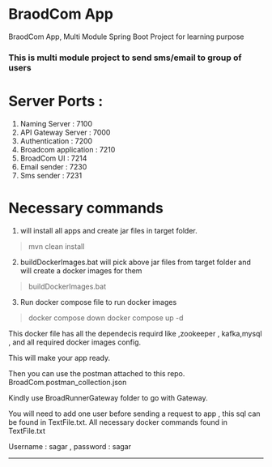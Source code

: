 # BraodCom App
BraodCom App, Multi Module Spring Boot Project for learning purpose

<h3> This is multi module project to send sms/email to group of users </h3>

# Server Ports : 

1. Naming Server        : 7100
2. API Gateway Server   : 7000  
3. Authentication       : 7200
4. Broadcom application : 7210
5. BroadCom UI          : 7214
6. Email sender         : 7230
7. Sms sender           : 7231



# Necessary commands 

1.  will install all apps and create jar files in target folder.
  > mvn clean install

2. buildDockerImages.bat will pick above jar files from target folder and will create a docker images for them
  > buildDockerImages.bat

3. Run docker compose file to run docker images
  > docker compose down
  > docker compose up -d
  
This docker file has all the dependecis requird like ,zookeeper , kafka,mysql , and all required docker images config.


This will make your app ready.

Then you can use the postman attached to this repo.
BroadCom.postman_collection.json

Kindly use BroadRunnerGateway folder to go with Gateway.

You will need to add one user before sending a request to app , this sql can be found in TextFile.txt.
All necessary docker commands found in TextFile.txt


Username : sagar , password : sagar

-------

